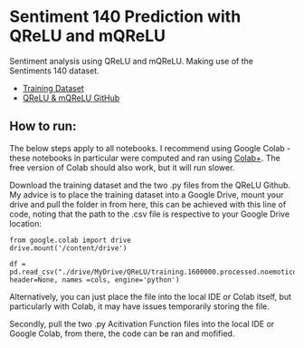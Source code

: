 # Sentiment 140 Prediction with QReLU and mQReLU

Sentiment analysis using QReLU and mQReLU. Making use of the Sentiments 140 dataset.

- [Training Dataset](https://www.kaggle.com/kazanova/sentiment140)
- [QReLU & mQReLU GitHub](https://github.com/luca-parisi/QReLU_m-QReLU_TensorFlow_Keras)


## How to run:

The below steps apply to all notebooks. I recommend using Google Colab - these notebooks in particular were computed and ran using [Colab+](https://colab.research.google.com/signup). The free version of Colab should also work, but it will run slower.

Download the training dataset and the two .py files from the QReLU Github. My advice is to place the training dataset into a Google Drive, mount your drive and pull the folder in from here, this can be achieved with this line of code, noting that the path to the .csv file is respective to your Google Drive location:

```
from google.colab import drive
drive.mount('/content/drive')

df = pd.read_csv("./drive/MyDrive/QReLU/training.1600000.processed.noemoticon.csv", header=None, names =cols, engine='python')
```

Alternatively, you can just place the file into the local IDE or Colab itself, but particularly with Colab, it may have issues temporarily storing the file. 

Secondly, pull the two .py Acitivation Function files into the local IDE or Google Colab, from there, the code can be ran and mofified.
